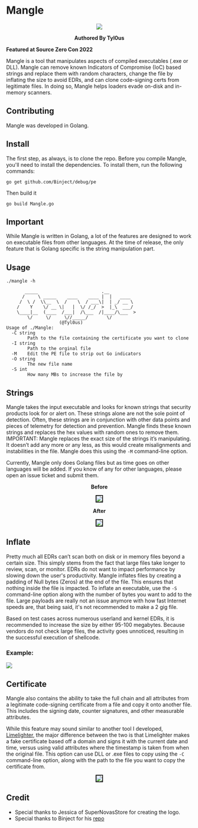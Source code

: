 # Mangle




<p align="center"> <img src=Screenshots/logo.png>

<p align="center"> <b>Authored By Tyl0us</b>


<p align="left"><b>Featured at Source Zero Con 2022</b>

Mangle is a tool that manipulates aspects of compiled executables (.exe or DLL). Mangle can remove known Indicators of Compromise (IoC) based strings and replace them with random characters, change the file by inflating the size to avoid EDRs, and can clone code-signing certs from legitimate files. In doing so, Mangle helps loaders evade on-disk and in-memory scanners.

## Contributing
Mangle was developed in Golang.

## Install

The first step, as always, is to clone the repo. Before you compile Mangle, you'll need to install the dependencies. To install them, run the following commands:

```
go get github.com/Binject/debug/pe
```

Then build it

```
go build Mangle.go
```

## Important 
While Mangle is written in Golang, a lot of the features are designed to work on executable files from other languages. At the time of release, the only feature that is Golang specific is the string manipulation part.

## Usage

```
./mangle -h

	   _____                        .__
	  /     \ _____    ____    ____ |  |   ____
	 /  \ /  \\__  \  /    \  / ___\|  | _/ __ \
	/    Y    \/ __ \|   |  \/ /_/  >  |_\  ___/
	\____|__  (____  /___|  /\___  /|____/\___  >
		\/     \/     \//_____/   	  \/
					(@Tyl0us)
Usage of ./Mangle:
  -C string
        Path to the file containing the certificate you want to clone
  -I string
        Path to the orginal file
  -M    Edit the PE file to strip out Go indicators
  -O string
        The new file name
  -S int
        How many MBs to increase the file by

```
## Strings

Mangle takes the input executable and looks for known strings that security products look for or alert on. These strings alone are not the sole point of detection. Often, these strings are in conjunction with other data points and pieces of telemetry for detection and prevention. Mangle finds these known strings and replaces the hex values with random ones to remove them. IMPORTANT: Mangle replaces the exact size of the strings it’s manipulating. It doesn’t add any more or any less, as this would create misalignments and instabilities in the file. Mangle does this using the `-M` command-line option.

Currently, Mangle only does Golang files but as time goes on other languages will be added. If you know of any for other languages, please open an issue ticket and submit them.


<p align="center"><b>Before</b>
<p align="center"> <img src=Screenshots/Strings_Before.png border="2px solid #555">

<p align="center"><b>After</b>
<p align="center"> <img src=Screenshots/Strings_After.png border="2px solid #555">




## Inflate


Pretty much all EDRs can’t scan both on disk or in memory files beyond a certain size. This simply stems from the fact that large files take longer to review, scan, or monitor. EDRs do not want to impact performance by slowing down the user's productivity. Mangle inflates files by creating a padding of Null bytes (Zeros) at the end of the file. This ensures that nothing inside the file is impacted. To inflate an executable, use the `-S` command-line option along with the number of bytes you want to add to the file. Large payloads are really not an issue anymore with how fast Internet speeds are, that being said, it's not recommended to make a 2 gig file.



Based on test cases across numerous userland and kernel EDRs, it is recommended to increase the size by either 95-100 megabytes. Because vendors do not check large files, the activity goes unnoticed, resulting in the successful execution of shellcode.

### Example: 
<img src="Screenshots/Demo.gif"/>



## Certificate


Mangle also contains the ability to take the full chain and all attributes from a legitimate code-signing certificate from a file and copy it onto another file. This includes the signing date, counter signatures, and other measurable attributes.

While this feature may sound similar to another tool I developed, [Limelighter](https://github.com/Tylous/Limelighter), the major difference between the two is that Limelighter makes a fake certificate based off a domain and signs it with the current date and time, versus using valid attributes where the timestamp is taken from when the original file. This option can use DLL or .exe files to copy using the `-C` command-line option, along with the path to the file you want to copy the certificate from.


<p align="center"> <img src=Screenshots/Cert_Copy.png border="2px solid #555">

## Credit
* Special thanks to Jessica of SuperNovasStore for creating the logo.
* Special thanks to Binject for his [repo](https://github.com/Binject/debug)
